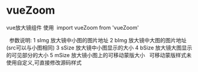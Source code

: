 # vueZoom
vue放大镜组件
使用
  import vueZoom from 'vueZoom'
  
  <template>
    <vue-zoom sImg='smallImgSrc' bImg='bigImgSrc' :sSize="{width:300,height:200}" :bSize='{width:500,height:500}' :mSize={width:100,height:100}></vue-zoom>
  </template>
  
参数说明:
  1 sImg 放大镜中小图的图片地址
  2 bImg 放大镜中大图的图片地址(src可以与小图相同)
  3 sSize 放大镜中小图显示的大小
  4 bSize 放大镜大图显示的可见部分的大小
  5 mSize 放大镜小图上的可移动蒙版大小
  
可移动蒙版样式未使用自定义,可直接修改源码样式
